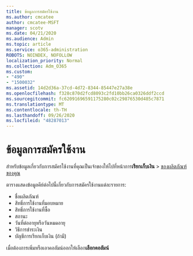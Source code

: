 ```yaml
---
title: ข้อมูลการสมัครใช้งาน
ms.author: cmcatee
author: cmcatee-MSFT
manager: scotv
ms.date: 04/21/2020
ms.audience: Admin
ms.topic: article
ms.service: o365-administration
ROBOTS: NOINDEX, NOFOLLOW
localization_priority: Normal
ms.collection: Adm_O365
ms.custom:
- "490"
- "1500032"
ms.assetid: 14d2d36a-37cd-4d72-8344-85447e27a38e
ms.openlocfilehash: f328c870d2fcd8093c2fd10bb26ca0326ddf2ccd
ms.sourcegitcommit: fc62091696591175280c02c29876530d485c7871
ms.translationtype: MT
ms.contentlocale: th-TH
ms.lasthandoff: 09/26/2020
ms.locfileid: "48287013"
---
```

# <a name="subscription-information"></a>ข้อมูลการสมัครใช้งาน

สำหรับข้อมูลเกี่ยวกับการสมัครใช้งานที่คุณเป็นเจ้าของให้ไปที่หน้าการ**เรียกเก็บเงิน** \> [ของผลิตภัณฑ์ของคุณ](https://go.microsoft.com/fwlink/p/?linkid=842054)
  
ตารางแสดงข้อมูลคีย์ต่อไปนี้เกี่ยวกับการสมัครใช้งานแต่ละรายการ:
  
- ชื่อผลิตภัณฑ์
- สิทธิ์การใช้งานที่มอบหมาย
- สิทธิ์การใช้งานที่ซื้อ
- สถานะ
- วันที่ต่ออายุหรือวันหมดอายุ
- วิธีการชำระเงิน
- บัญชีการเรียกเก็บเงิน (ถ้ามี)
 
เมื่อต้องการเพิ่มหรือเอาคอลัมน์ออกให้เลือก**เลือกคอลัมน์**